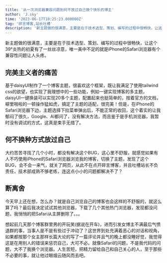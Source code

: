 ```yaml
---
title: '从一次浏览器兼容问题到何不放过自己做个快乐的博主'
author: 'J.sky'
time: '2023-06-17T10:25:23.000000Z'
tag: '碎言博客,站长吐槽'
description: '新主题做的很满意，主要是在于技术选型、策划、编写的过程中很畅快，让这个39°炎热的初夏有了一丝丝凉意，唯一美中不足的就是iPhone的Safari浏览器有个兼容性问题让人头疼。'
---
```

新主题做的很满意，主要是在于技术选型、策划、编写的过程中很畅快，让这个39°炎热的初夏有了一丝丝凉意，唯一美中不足的就是iPhone的Safari浏览器有个兼容性问题让人头疼。

## 完美主义者的痛苦

基于daisyUI制作了一个博客主题，很喜欢这个框架，既让我满足了使用tailwind css的欲望，也实现了我理想中的一些功能，例如一键实现博客的多主题，daisyUI一键换装可以实现20多个主题，配置起来也挺简单的，按着官方的文档，噼里啪啦的一顿操作猛如虎，搞定了主题的适配，很完美！但是，在iPhone的Safari浏览器下边，主题选择下拉菜单弹出后，不能正常的收回，这个着实的让我郁闷了很久，Google、AI都问了，没有解决方法，而且鉴于是手机浏览器，我暂时没有调试的方式，这真是束手无措了。

## 何不换种方式放过自己

大约苦苦寻找了几个小时，都没有解决这个BUG，这心里不舒服，就感觉如果有人不巧使用iPhone的Safari浏览器浏览我的博客，切换了主题，发现了这个BUG，会不会一来气，就关了网页，从此不在点开碎言博客，并且吐槽站长不负责任，技术部成熟不够老练，连这点小小的问题都解决不了？

## 断离舍

今天早上还在想，怎么办？就是自己浏览自己的博客也会这样的不舒服的，就这么算了吗？最后我决定试试其他浏览器，下载了几个其他热门浏览器，发现都没问题，我悄悄的把Safari从主屏删除了。。。

想起前几天那个博客群里男的开玩笑(据说在开车)，进而引发女博主不满最后气愤退群的事，当事人是不是有些过于冲动了？这世界到处充满着恶心的对话和视角，如果都按那个女主那样长篇大论的写了一篇评论并且气的晚上都没睡好觉，我觉得这是在用别人的错误来惩罚自己，大可不必。就像Safari的问题，不是我代码的问题，大不了我换个浏览器。人生苦短，把精力留给自己和自己关心的人，至于那些不必要的事，就让他过眼烟云随风而去吧。